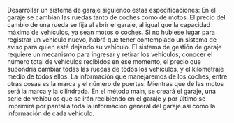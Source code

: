 Desarrollar un sistema de garaje siguiendo estas especificaciones:
En el garaje se cambian las ruedas tanto de coches como de motos. El precio del cambio de
una rueda se fija al abrir el garaje, al igual que la capacidad máxima de vehículos, ya sean
motos o coches. Si no hubiese lugar para registrar un vehículo nuevo, habrá que tener
contemplado un sistema de aviso para quien esté dejando su vehículo.
El sistema de gestión de garaje requiere un mecanismo para ingresar y retirar los vehículos,
conocer el número total de vehículos recibidos en ese momento, el precio que supondría
cambiar todas las ruedas de todos los vehículos, y el kilometraje medio de todos ellos.
La información que manejaremos de los coches, entre otras cosas es la marca y el número de
puertas. Mientras que de las motos será la marca y la cilindrada.
En el método main, se creará el garaje, una serie de vehículos que se irán recibiendo en el
garaje y por último se imprimirá por pantalla toda la información general del garaje así como la
información de cada vehículo.
